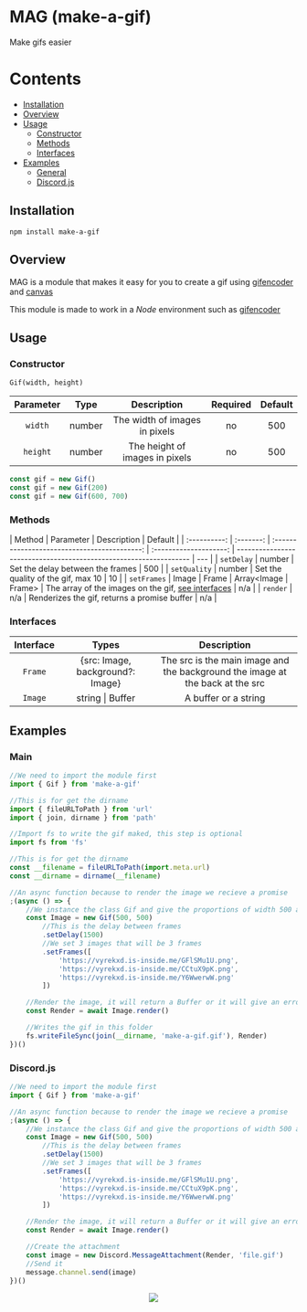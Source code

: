 # MAG (make-a-gif)

Make gifs easier

# Contents

-   [Installation](#installation)
-   [Overview](#overview)
-   [Usage](#usage)
    -   [Constructor](#constructor)
    -   [Methods](#methods)
    -   [Interfaces](#interfaces)
-   [Examples](#expamples)
    -   [General](#main)
    -   [Discord.js](#discord.js)

## Installation

```
npm install make-a-gif
```

## Overview

MAG is a module that makes it easy for you to create a gif using [gifencoder](https://www.npmjs.com/package/gifencoder) and [canvas](https://www.npmjs.com/package/canvas)

This module is made to work in a _Node_ environment such as [gifencoder](https://www.npmjs.com/package/gifencoder)

## Usage

### Constructor

`Gif(width, height)`

| Parameter |  Type  |          Description           | Required | Default |
| :-------: | :----: | :----------------------------: | :------: | :-----: |
|  `width`  | number | The width of images in pixels  |    no    |   500   |
| `height`  | number | The height of images in pixels |    no    |   500   |

```js
const gif = new Gif()
const gif = new Gif(200)
const gif = new Gif(600, 700)
```

### Methods

|    Method    | Parameter |                 Description                  |        Default         |
| :----------: | :-------: | :------------------------------------------: | :--------------------: | ----------------------------------------------------------------- | --- |
|  `setDelay`  |  number   |       Set the delay between the frames       |          500           |
| `setQuality` |  number   |      Set the quality of the gif, max 10      |           10           |
| `setFrames`  |   Image   |                    Frame                     | Array\<Image \| Frame> | The array of the images on the gif, [see interfaces](#interfaces) | n/a |
|   `render`   |    n/a    | Renderizes the gif, returns a promise buffer |          n/a           |

### Interfaces

| Interface |               Types               |                                  Description                                  |
| :-------: | :-------------------------------: | :---------------------------------------------------------------------------: |
|  `Frame`  | \{src: Image, background?: Image} | The src is the main image and the background the image at the back at the src |
|  `Image`  |         string \| Buffer          |                             A buffer or a string                              |

## Examples

### Main

```js
//We need to import the module first
import { Gif } from 'make-a-gif'

//This is for get the dirname
import { fileURLToPath } from 'url'
import { join, dirname } from 'path'

//Import fs to write the gif maked, this step is optional
import fs from 'fs'

//This is for get the dirname
const __filename = fileURLToPath(import.meta.url)
const __dirname = dirname(__filename)

//An async function because to render the image we recieve a promise
;(async () => {
	//We instance the class Gif and give the proportions of width 500 and height 500
	const Image = new Gif(500, 500)
		//This is the delay between frames
		.setDelay(1500)
		//We set 3 images that will be 3 frames
		.setFrames([
			'https://vyrekxd.is-inside.me/GFlSMu1U.png',
			'https://vyrekxd.is-inside.me/CCtuX9pK.png',
			'https://vyrekxd.is-inside.me/Y6WwerwW.png'
		])

	//Render the image, it will return a Buffer or it will give an error if anything goes wrong
	const Render = await Image.render()

	//Writes the gif in this folder
	fs.writeFileSync(join(__dirname, 'make-a-gif.gif'), Render)
})()
```

### Discord.js

```js
//We need to import the module first
import { Gif } from 'make-a-gif'

//An async function because to render the image we recieve a promise
;(async () => {
	//We instance the class Gif and give the proportions of width 500 and height 500
	const Image = new Gif(500, 500)
		//This is the delay between frames
		.setDelay(1500)
		//We set 3 images that will be 3 frames
		.setFrames([
			'https://vyrekxd.is-inside.me/GFlSMu1U.png',
			'https://vyrekxd.is-inside.me/CCtuX9pK.png',
			'https://vyrekxd.is-inside.me/Y6WwerwW.png'
		])

	//Render the image, it will return a Buffer or it will give an error if anything goes wrong
	const Render = await Image.render()

	//Create the attachment
	const image = new Discord.MessageAttachment(Render, 'file.gif')
	//Send it
	message.channel.send(image)
})()
```

<p align="center">
<img src="https://vyrekxd.is-inside.me/mAFsuW8O.gif" />
</p>

